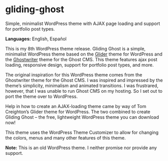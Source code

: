# gliding-ghost
Simple, minimalist WordPress theme with AJAX page loading and support for portfolio post types.

<strong>Languages:</strong> English, Español

<p>This is my 8th WordPress theme release. Gliding Ghost is a simple, minimalist WordPress theme based on the <a href="http://tomcreighton.com/2012/10/glider-theme/" target="_blank">Glider</a> theme for WordPress and the <a href="http://roryg.github.io/ghostwriter/" target="_blank">Ghostwriter</a> theme for the Ghost CMS. This theme features ajax post loading, responsive design, support for portfolio post types, and more.</p

<p>The original inspiration for this WordPress theme comes from the Ghostwriter theme for the Ghost CMS. I was inspired and impressed by the theme&#8217;s simplicity, minimalism and animated transitions. I was frustrared, however, that I was unable to run Ghost CMS on my hosting. So I set out to port the theme over to WordPress.</p><p>Help in how to create an AJAX-loading theme came by way of Tom Creighton&#8217;s Glider theme for WordPress. The two combined to create Gliding Ghost &#8211; the free, lightweight WordPress theme you can download now!</p

<p>This theme uses the WordPress Theme Customizer to allow for changing the colors, menus and many other features of this theme.</p>

<strong>Note:</strong> This is an old WordPress theme. I neither promise nor provide any support.
